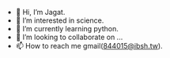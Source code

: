 - 👋 Hi, I’m Jagat.
- 👀 I’m interested in  science.
- 🌱 I’m currently learning python.
- 💞️ I’m looking to collaborate on ...
- 📫 How to reach me gmail(844015@ibsh.tw).

<!---
844015ibshtw/844015ibshtw is a ✨ special ✨ repository because its `README.md` (this file) appears on your GitHub profile.
You can click the Preview link to take a look at your changes.
--->
